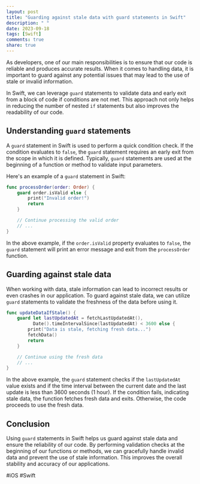 ```yaml
---
layout: post
title: "Guarding against stale data with guard statements in Swift"
description: " "
date: 2023-09-18
tags: [Swift]
comments: true
share: true
---
```


As developers, one of our main responsibilities is to ensure that our code is reliable and produces accurate results. When it comes to handling data, it is important to guard against any potential issues that may lead to the use of stale or invalid information. 

In Swift, we can leverage `guard` statements to validate data and early exit from a block of code if conditions are not met. This approach not only helps in reducing the number of nested `if` statements but also improves the readability of our code.

## Understanding `guard` statements

A `guard` statement in Swift is used to perform a quick condition check. If the condition evaluates to `false`, the `guard` statement requires an early exit from the scope in which it is defined. Typically, `guard` statements are used at the beginning of a function or method to validate input parameters.

Here's an example of a `guard` statement in Swift:

```swift
func processOrder(order: Order) {
    guard order.isValid else {
        print("Invalid order!")
        return
    }

    // Continue processing the valid order
    // ...
}
```

In the above example, if the `order.isValid` property evaluates to `false`, the `guard` statement will print an error message and exit from the `processOrder` function.

## Guarding against stale data

When working with data, stale information can lead to incorrect results or even crashes in our application. To guard against stale data, we can utilize `guard` statements to validate the freshness of the data before using it.

```swift
func updateDataIfStale() {
    guard let lastUpdatedAt = fetchLastUpdatedAt(),
          Date().timeIntervalSince(lastUpdatedAt) < 3600 else {
        print("Data is stale, fetching fresh data...")
        fetchData()
        return
    }

    // Continue using the fresh data
    // ...
}
```

In the above example, the `guard` statement checks if the `lastUpdatedAt` value exists and if the time interval between the current date and the last update is less than 3600 seconds (1 hour). If the condition fails, indicating stale data, the function fetches fresh data and exits. Otherwise, the code proceeds to use the fresh data.

## Conclusion

Using `guard` statements in Swift helps us guard against stale data and ensure the reliability of our code. By performing validation checks at the beginning of our functions or methods, we can gracefully handle invalid data and prevent the use of stale information. This improves the overall stability and accuracy of our applications.

#iOS #Swift